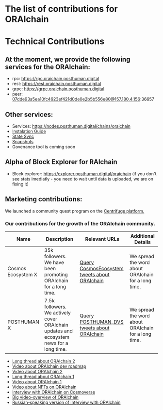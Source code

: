 # The list of contributions for ORAIchain

# Technical Contributions

## At the moment, we provide the following services for the ORAIchain:

- rpc: https://rpc.oraichain.posthuman.digital
- rest: https://rest.oraichain.posthuman.digital
- grpc: https://grpc.oraichain.posthuman.digital
- peer: 07dde93a5ea10fc4623ef421d0de0e2b5b556e80@157.180.4.156:36657

## Other services:
- Services: https://nodes.posthuman.digital/chains/oraichain
- [Instalation Guide](https://nodes.posthuman.digital/chains/oraichain?tab=installation-guide)
- [State Sync](https://nodes.posthuman.digital/chains/oraichain?tab=state-sync)
- [Snapshots](https://nodes.posthuman.digital/chains/oraichain?tab=snapshots)
- Govenance tool is coming soon

## Alpha of Block Explorer for RAIchain
- Block explorer: https://explorer.posthuman.digital/oraichain (if you don't see stats imediatly - you need to wait until data is uploaded, we are on fixing it)


## Marketing contributions:

We launched a community quest program on the [Centrifuge platform.](https://centrifuge.digital/oraichain)

  ### Our contributions for the growth of the ORAIchain community.

| Name               | Description                                              | Relevant URLs                                                                                      | Additional Details                                          |
|--------------------|-----------------------------------------------------------|---------------------------------------------------------------------------------------------------|--------------------------------------------------------------|
| Cosmos Ecosystem X | 35k followers. We have been promoting ORAIchain for a long time. | [Query CosmosEcosystem tweets about ORAIchain](https://x.com/search?q=from%3ACosmosEcosystem%20(oraichain%20OR%20orai%20OR%20ORAI)&src=typed_query&f=live) | We spread the word about ORAIchain for a long time. |
| POSTHUMAN X        | 7.5k followers. We actively cover ORAIchain updates and ecosystem news for a long time. | [Query POSTHUMAN_DVS tweets about ORAIchain](https://x.com/search?q=from%3APOSTHUMAN_DVS%20(oraichain%20OR%20orai%20OR%20ORAI)&src=typed_query&f=live) | We spread the word about ORAIchain for a long time. |

- [Long thread about ORAIchain 2](https://x.com/POSTHUMAN_DVS/status/1963875758885278102)
- [Video about ORAIchain dev roadmap](https://x.com/POSTHUMAN_DVS/status/1953031703993434162)
- [Video about ORAIchain 2](https://x.com/POSTHUMAN_DVS/status/1923735541671133657)
- [Long thread about ORAIchain 1](https://x.com/POSTHUMAN_DVS/status/1915030554782957646)
- [Video about ORAIchain 1](https://x.com/POSTHUMAN_DVS/status/1913525615384531110)
- [Video about NFTs on ORAIchain](https://x.com/POSTHUMAN_DVS/status/1889482496477147453)
- [Interview with ORAIchain on Cosmoverse](https://x.com/POSTHUMAN_DVS/status/1853477104694014199)
- [Big video-overview of ORAIchain](https://youtu.be/xLGhGMxqMdY?si=rS4qXYUoHBiqR9Hi)
- [Russian-speaking version of interview with ORAIchain](https://youtu.be/OztHAlTXyG8?si=fKssrjHsozKZ992N)
